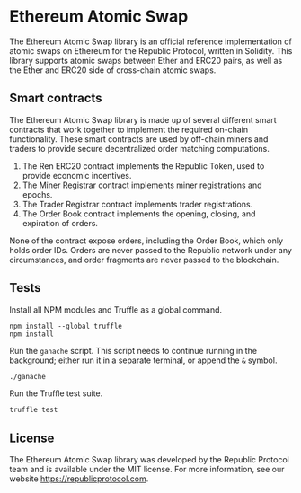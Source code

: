 # Ethereum Atomic Swap

The Ethereum Atomic Swap library is an official reference implementation of atomic swaps on Ethereum for the Republic Protocol, written in Solidity. This library supports atomic swaps between Ether and ERC20 pairs, as well as the Ether and ERC20 side of cross-chain atomic swaps.

## Smart contracts

The Ethereum Atomic Swap library is made up of several different smart contracts that work together to implement the required on-chain functionality. These smart contracts are used by off-chain miners and traders to provide secure decentralized order matching computations.

1. The Ren ERC20 contract implements the Republic Token, used to provide economic incentives.
2. The Miner Registrar contract implements miner registrations and epochs.
3. The Trader Registrar contract implements trader registrations.
4. The Order Book contract implements the opening, closing, and expiration of orders.

None of the contract expose orders, including the Order Book, which only holds order IDs. Orders are never passed to the Republic network under any circumstances, and order fragments are never passed to the blockchain.

## Tests

Install all NPM modules and Truffle as a global command.

```
npm install --global truffle
npm install
```

Run the `ganache` script. This script needs to continue running in the background; either run it in a separate terminal, or append the `&` symbol.

```sh
./ganache
```

Run the Truffle test suite.

```sh
truffle test
```

## License

The Ethereum Atomic Swap library was developed by the Republic Protocol team and is available under the MIT license. For more information, see our website https://republicprotocol.com.